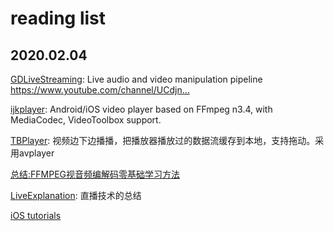 # reading list

## 2020.02.04

[GDLiveStreaming](https://github.com/goodow/GDLiveStreaming): Live audio and video manipulation pipeline https://www.youtube.com/channel/UCdjn…

[ijkplayer](https://github.com/Bilibili/ijkplayer): Android/iOS video player based on FFmpeg n3.4, with MediaCodec, VideoToolbox support.

[TBPlayer](https://github.com/suifengqjn/TBPlayer): 视频边下边播播，把播放器播放过的数据流缓存到本地，支持拖动。采用avplayer

[总结:FFMPEG视音频编解码零基础学习方法](https://blog.csdn.net/leixiaohua1020/article/details/15811977)

[LiveExplanation](https://github.com/guoxiaopang/LiveExplanation): 直播技术的总结

[iOS tutorials](https://gstreamer.freedesktop.org/documentation/tutorials/ios/index.html?gi-language=c)
